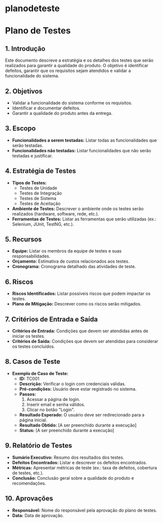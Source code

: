 # planodeteste
# Plano de Testes

## 1. Introdução
Este documento descreve a estratégia e os detalhes dos testes que serão realizados para garantir a qualidade do produto. O objetivo é identificar defeitos, garantir que os requisitos sejam atendidos e validar a funcionalidade do sistema.

## 2. Objetivos
- Validar a funcionalidade do sistema conforme os requisitos.
- Identificar e documentar defeitos.
- Garantir a qualidade do produto antes da entrega.

## 3. Escopo
- **Funcionalidades a serem testadas:** Listar todas as funcionalidades que serão testadas.
- **Funcionalidades não testadas:** Listar funcionalidades que não serão testadas e justificar.

## 4. Estratégia de Testes
- **Tipos de Testes:**
  - Testes de Unidade
  - Testes de Integração
  - Testes de Sistema
  - Testes de Aceitação
- **Ambiente de Testes:** Descrever o ambiente onde os testes serão realizados (hardware, software, rede, etc.).
- **Ferramentas de Testes:** Listar as ferramentas que serão utilizadas (ex.: Selenium, JUnit, TestNG, etc.).

## 5. Recursos
- **Equipe:** Listar os membros da equipe de testes e suas responsabilidades.
- **Orçamento:** Estimativa de custos relacionados aos testes.
- **Cronograma:** Cronograma detalhado das atividades de teste.

## 6. Riscos
- **Riscos Identificados:** Listar possíveis riscos que podem impactar os testes.
- **Plano de Mitigação:** Descrever como os riscos serão mitigados.

## 7. Critérios de Entrada e Saída
- **Critérios de Entrada:** Condições que devem ser atendidas antes de iniciar os testes.
- **Critérios de Saída:** Condições que devem ser atendidas para considerar os testes concluídos.

## 8. Casos de Teste
- **Exemplo de Caso de Teste:**
  - **ID:** TC001
  - **Descrição:** Verificar o login com credenciais válidas.
  - **Pré-condições:** Usuário deve estar registrado no sistema.
  - **Passos:**
    1. Acessar a página de login.
    2. Inserir email e senha válidos.
    3. Clicar no botão "Login".
  - **Resultado Esperado:** O usuário deve ser redirecionado para a página inicial.
  - **Resultado Obtido:** [A ser preenchido durante a execução]
  - **Status:** [A ser preenchido durante a execução]

## 9. Relatório de Testes
- **Sumário Executivo:** Resumo dos resultados dos testes.
- **Defeitos Encontrados:** Listar e descrever os defeitos encontrados.
- **Métricas:** Apresentar métricas de teste (ex.: taxa de defeitos, cobertura de testes, etc.).
- **Conclusão:** Conclusão geral sobre a qualidade do produto e recomendações.

## 10. Aprovações
- **Responsável:** Nome do responsável pela aprovação do plano de testes.
- **Data:** Data de aprovação.
